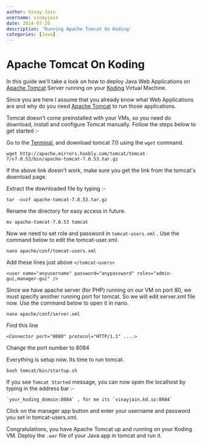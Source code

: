 ```yaml
---
author: Vinay Jain
username: vinayjain
date: 2014-07-29
description: 'Running Apache Tomcat On Koding'
categories: [Java]
---
```


# Apache Tomcat On Koding

In this guide we'll take a look on how to deploy Java Web Applications on [Apache Tomcat](http://tomcat.apache.org/) Server running on your [Koding](https://koding.com) Virtual Machine.

Since you are here I assume that you already know what Web Applications are and why do you need [Apache Tomcat](http://tomcat.apache.org/) to run those applications.

Tomcat doesn't come preinstalled with your VMs, so you need do download, install and configure Tomcat manually. Follow the steps below to get started :-

Go to the [Terminal](https://koding.com/Terminal), and download tomcat 7.0 using the `wget` command.
    
    
    wget http://apache.mirrors.hoobly.com/tomcat/tomcat-7/v7.0.53/bin/apache-tomcat-7.0.53.tar.gz  
    
   
If the above link doesn't work, make sure you get the link from the tomcat's download page. 

Extract the downloaded file by typing :-
    
    
    tar -xvzf apache-tomcat-7.0.53.tar.gz
    

Rename the directory for easy access in future.
    
    
    mv apache-tomcat-7.0.53 tomcat
    

Now we need to set role and password in `tomcat-users.xml` . Use the command below to edit the tomcat-user.xml.
    
    
    nano apache/conf/tomcat-users.xml
    
    
Add these lines just above `</tomcat-users>`
	
	
	<user name="anyusername" password="anypassword" roles="admin-gui,manager-gui" />
		
	
Since we have apache server (for PHP) running on our VM on port 80, we must specify another running port for tomcat. So we will edit  server.xml file now. Use the command below to open it in nano.

	
	nano apache/conf/server.xml
	
	
Find this line
	
	
	<Connector port="8080" protocol="HTTP/1.1" ....>
		
    
Change the port number to 8084
    
Everything is setup now. Its time to run tomcat.
	
	
	bash tomcat/bin/startup.sh
		

If you see `Tomcat Started` message, you can now open the localhost by typing in the address bar :-

    `your_koding_domain:8084` , for me its `vinayjain.kd.io:8084`

Click on the manager app button and enter your username and password you set in tomcat-users.xml.

Congratulations, you have Apache Tomcat up and running on your Koding VM. Deploy the `.war` file of your Java app in tomcat and run it.